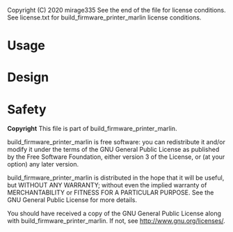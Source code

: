 Copyright (C) 2020 mirage335
See the end of the file for license conditions.
See license.txt for build_firmware_printer_marlin license conditions.

# Usage


# Design


# Safety


__Copyright__
This file is part of build_firmware_printer_marlin.

build_firmware_printer_marlin is free software: you can redistribute it and/or modify
it under the terms of the GNU General Public License as published by
the Free Software Foundation, either version 3 of the License, or
(at your option) any later version.

build_firmware_printer_marlin is distributed in the hope that it will be useful,
but WITHOUT ANY WARRANTY; without even the implied warranty of
MERCHANTABILITY or FITNESS FOR A PARTICULAR PURPOSE.  See the
GNU General Public License for more details.

You should have received a copy of the GNU General Public License
along with build_firmware_printer_marlin.  If not, see <http://www.gnu.org/licenses/>.
